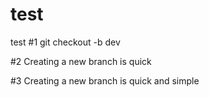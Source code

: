 # test
test
#1 git checkout -b dev

#2 Creating a new branch is quick

#3 Creating a new branch is quick and simple


